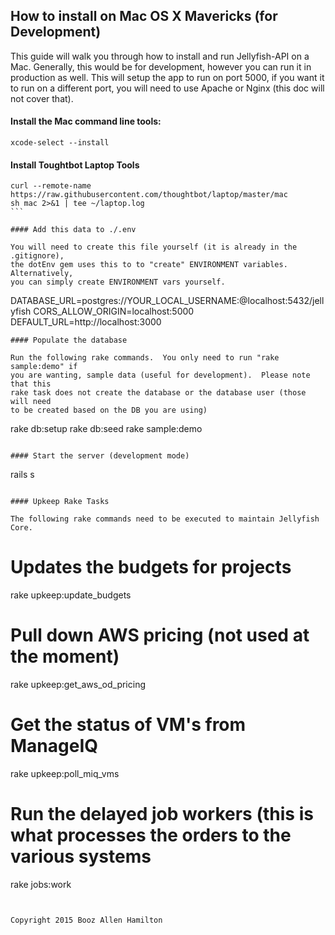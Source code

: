 ## How to install on Mac OS X Mavericks (for Development)

This guide will walk you through how to install and run Jellyfish-API on a Mac.  Generally, this would be for
development, however you can run it in production as well.  This will setup the app to run on port 5000, if you want
it to run on a different port, you will need to use Apache or Nginx (this doc will not cover that).

#### Install the Mac command line tools:

````
xcode-select --install
````

#### Install Toughtbot Laptop Tools

````
curl --remote-name https://raw.githubusercontent.com/thoughtbot/laptop/master/mac
sh mac 2>&1 | tee ~/laptop.log
```

#### Add this data to ./.env

You will need to create this file yourself (it is already in the .gitignore),
the dotEnv gem uses this to to "create" ENVIRONMENT variables.  Alternatively,
you can simply create ENVIRONMENT vars yourself.

````
DATABASE_URL=postgres://YOUR_LOCAL_USERNAME:@localhost:5432/jellyfish
CORS_ALLOW_ORIGIN=localhost:5000
DEFAULT_URL=http://localhost:3000
````
#### Populate the database

Run the following rake commands.  You only need to run "rake sample:demo" if
you are wanting, sample data (useful for development).  Please note that this
rake task does not create the database or the database user (those will need
to be created based on the DB you are using)

````
rake db:setup
rake db:seed
rake sample:demo
````

#### Start the server (development mode)

````
rails s
````

#### Upkeep Rake Tasks

The following rake commands need to be executed to maintain Jellyfish Core.

````
# Updates the budgets for projects
rake upkeep:update_budgets

# Pull down AWS pricing (not used at the moment)
rake upkeep:get_aws_od_pricing

# Get the status of VM's from ManageIQ
rake upkeep:poll_miq_vms

# Run the delayed job workers (this is what processes the orders to the various systems
rake jobs:work
````


Copyright 2015 Booz Allen Hamilton
